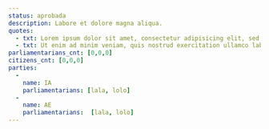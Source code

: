 ```yaml
---
status: aprobada
description: Labore et dolore magna aliqua.
quotes:
  - txt: Lorem ipsum dolor sit amet, consectetur adipisicing elit, sed do eiusmod tempor incididunt ut labore et dolore magna aliqua. Ut enim ad minim veniam, quis nostrud exercitation ullamco laboris nisi ut aliquip ex ea commodo consequat.
  - txt: Ut enim ad minim veniam, quis nostrud exercitation ullamco laboris nisi ut aliquip ex ea commodo consequat.
parliamentarians_cnt: [0,0,0]
citizens_cnt: [0,0,0]
parties:
  -
    name: IA
    parliamentarians: [lala, lolo]
  -
    name: AE
    parliamentarians:  [lala, lolo]
---
```

